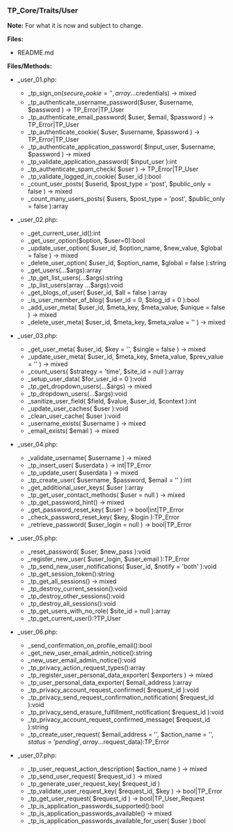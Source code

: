 ### TP_Core/Traits/User

**Note:** For what it is now and subject to change. 

**Files:** 
- README.md

**Files/Methods:** 
- _user_01.php: 	
	* _tp_sign_on($secure_cookie = '',array ...$credentials) -> mixed 
	* _tp_authenticate_username_password($user, $username, $password ) -> TP_Error|TP_User 
	* _tp_authenticate_email_password( $user, $email, $password ) -> TP_Error|TP_User 
	* _tp_authenticate_cookie( $user, $username, $password ) -> TP_Error|TP_User 
	* _tp_authenticate_application_password( $input_user, $username, $password ) -> mixed 
	* _tp_validate_application_password( $input_user ):int 
	* _tp_authenticate_spam_check( $user ) -> TP_Error|TP_User 
	* _tp_validate_logged_in_cookie( $user_id ):bool 
	* _count_user_posts( $userid, $post_type = 'post', $public_only = false ) -> mixed 
	* _count_many_users_posts( $users, $post_type = 'post', $public_only = false ):array 

- _user_02.php: 	
	* _get_current_user_id():int 
	* _get_user_option($option, $user=0):bool 
	* _update_user_option( $user_id, $option_name, $new_value, $global = false ) -> mixed 
	* _delete_user_option( $user_id, $option_name, $global = false ):string 
	* _get_users(...$args):array 
	* _tp_get_list_users(...$args):string 
	* _tp_list_users(array ...$args):void 
	* _get_blogs_of_user( $user_id, $all = false ):array 
	* _is_user_member_of_blog( $user_id = 0, $blog_id = 0 ):bool 
	* _add_user_meta( $user_id, $meta_key, $meta_value, $unique = false ) -> mixed 
	* _delete_user_meta( $user_id, $meta_key, $meta_value = '' ) -> mixed 

- _user_03.php: 	
	* _get_user_meta( $user_id, $key = '', $single = false ) -> mixed 
	* _update_user_meta( $user_id, $meta_key, $meta_value, $prev_value = '' ) -> mixed 
	* _count_users( $strategy = 'time', $site_id = null ):array 
	* _setup_user_data( $for_user_id = 0 ):void 
	* _tp_get_dropdown_users(...$args) -> mixed  
	* _tp_dropdown_users(...$args):void 
	* _sanitize_user_field( $field, $value, $user_id, $context ):int 
	* _update_user_caches( $user ):void 
	* _clean_user_cache( $user ):void 
	* _username_exists( $username ) -> mixed  
	* _email_exists( $email ) -> mixed  

- _user_04.php: 	
	* _validate_username( $username ) -> mixed 
	* _tp_insert_user( $userdata ) -> int|TP_Error
	* _tp_update_user( $userdata ) -> mixed 
	* _tp_create_user( $username, $password, $email = '' ):int 
	* _get_additional_user_keys( $user ):array 
	* _tp_get_user_contact_methods( $user = null ) -> mixed  
	* _tp_get_password_hint() -> mixed 
	* _get_password_reset_key( $user ) -> bool|int|TP_Error 
	* _check_password_reset_key( $key, $login ):TP_Error 
	* _retrieve_password( $user_login = null ) -> bool|TP_Error 

- _user_05.php: 	
	* _reset_password( $user, $new_pass ):void 
	* _register_new_user( $user_login, $user_email ):TP_Error 
	* _tp_send_new_user_notifications( $user_id, $notify = 'both' ):void 
	* _tp_get_session_token():string 
	* _tp_get_all_sessions() -> mixed  
	* _tp_destroy_current_session():void 
	* _tp_destroy_other_sessions():void	
	* _tp_destroy_all_sessions():void 
	* _tp_get_users_with_no_role( $site_id = null ):array 
	* _tp_get_current_user():?TP_User 

- _user_06.php: 	
	* _send_confirmation_on_profile_email():bool 
	* _get_new_user_email_admin_notice():string 
	* _new_user_email_admin_notice():void 
	* _tp_privacy_action_request_types():array 
	* _tp_register_user_personal_data_exporter( $exporters ) -> mixed  
	* _tp_user_personal_data_exporter( $email_address ):array 
	* _tp_privacy_account_request_confirmed( $request_id ):void 
	* _tp_privacy_send_request_confirmation_notification( $request_id ):void 
	* _tp_privacy_send_erasure_fulfillment_notification( $request_id ):void 
	* _tp_privacy_account_request_confirmed_message( $request_id ):string 
	* _tp_create_user_request( $email_address = '', $action_name = '', $status = 'pending',array ...$request_data):TP_Error 

- _user_07.php: 	
	* _tp_user_request_action_description( $action_name ) -> mixed 
	* _tp_send_user_request( $request_id ) -> mixed 
	* _tp_generate_user_request_key( $request_id ) 
	* _tp_validate_user_request_key( $request_id, $key ) -> bool|TP_Error 
	* _tp_get_user_request( $request_id ) -> bool|TP_User_Request
	* _tp_is_application_passwords_supported():bool 
	* _tp_is_application_passwords_available() -> mixed 
	* _tp_is_application_passwords_available_for_user( $user ):bool 
